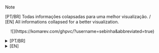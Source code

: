 > [!NOTE]
> [PT/BR] Todas informações colapsadas para uma melhor visualização. / [EN] All informations collapsed for a better visualization.

 <p align="center"> ![](https://komarev.com/ghpvc/?username=sebinha&abbreviated=true) <p/>

<details>
  <summary>[PT/BR]</summary>

# Eai 👋

### Sobre mim

Vou compartilhar um pouco sobre minha jornada e paixões! Sou um entusiasta da tecnologia, apaixonado por desenvolvimento front-end e atualmente pulando de cabeça no mundo da IA. Para mim, o verdadeiro valor está nas conexões e na colaboração, afinal, grandes coisas são alcançadas quando trabalhamos juntos.

Ingressei na renomada IBM como estagiário, uma oportunidade que não apenas me proporcionou uma visão privilegiada do mundo corporativo, mas também me permitiu aprimorar minhas habilidades técnicas e profissionais.
Durante minha faculdade, fiz parte de um grupo incrível que conquistou o segundo lugar em uma competição anual chamado FIAP Challenge. Foi uma experiência recompensadora ver nosso trabalho duro e dedicação sendo reconhecidos, além do prêmio em dinheiro que recebemos!
No meu último ano acadêmico, lideramos um projeto que foi reconhecido como um dos dez melhores da faculdade. Apesar de não termos ganhado um prêmio material, o reconhecimento pela excelência do nosso trabalho foi uma vitória por si só.

Quero me aprofundar ainda mais na IA, explorando todas as oportunidades incríveis que esse campo tem a oferecer. A longo prazo, sonho em empreender e criar algo que faça a diferença no mundo da tecnologia, uma vez que tenha acumulado conhecimento e experiência suficientes.

Além de conquistas e objetivos, acredito que é importante compartilhar meu propósito. Estou em busca de desafios que não apenas me desafiem profissionalmente, mas também me permitam contribuir de forma significativa para o mundo ao meu redor. Sou apaixonado por tecnologia e motivado pela ideia de criar soluções inovadoras que possam melhorar a vida das pessoas e impulsionar o progresso como um todo.

Me formei em Engenharia da Computação pela FIAP em Dez/2023 e estou cursando MBA em Data Science & Artificial Intelligence com data de término prevista para Mai/2025.

</details>

<details>
  <summary>[EN]</summary>

# Hi there 👋

### About me

I'm going to share a little about my journey and passions! I'm a technology enthusiast, passionate about front-end development and currently jumping headfirst into the world of AI. For me, the true value is in connections and collaboration, after all, great things are achieved when we work together.

I joined the renowned IBM as an intern, an opportunity that not only provided me with a privileged view of the corporate world, but also allowed me to improve my technical and professional skills.
During my college years, I was part of an incredible group that won second place in an annual competition called the FIAP Challenge. It was a rewarding experience to see our hard work and dedication being recognized, in addition to the cash prize we received!
In my last academic year, we led a project that was recognized as one of the college's top ten. Although we did not win a material award, the recognition for the excellence of our work was a victory in itself.

I want to delve even deeper into AI, exploring all the incredible opportunities this field has to offer. In the long term, I dream of entrepreneurship and creating something that makes a difference in the world of technology, once I have accumulated enough knowledge and experience.

In addition to achievements and goals, I believe it is important to share my purpose. I'm looking for challenges that not only challenge me professionally, but also allow me to contribute in a meaningful way to the world around me. I am passionate about technology and motivated by the idea of ​​creating innovative solutions that can improve people's lives and drive progress as a whole.

I graduated in Computer Engineering from FIAP in Dec/2023 and am studying an MBA in Data Science & Artificial Intelligence with an expected completion date of May/2025.

</details>

